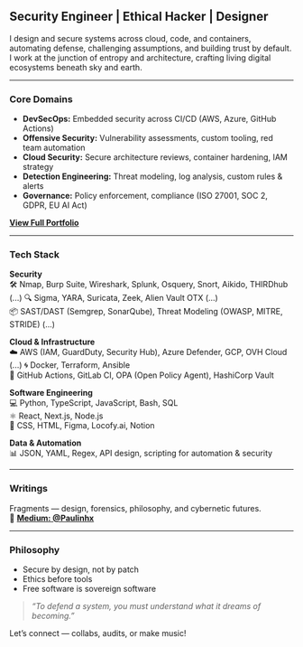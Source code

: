 ## Security Engineer | Ethical Hacker | Designer

I design and secure systems across cloud, code, and containers, automating defense, challenging assumptions, and building trust by default. I work at the junction of entropy and architecture, crafting living digital ecosystems beneath sky and earth.
  

---

### Core Domains

- **DevSecOps:** Embedded security across CI/CD (AWS, Azure, GitHub Actions)  
- **Offensive Security:** Vulnerability assessments, custom tooling, red team automation  
- **Cloud Security:** Secure architecture reviews, container hardening, IAM strategy  
- **Detection Engineering:** Threat modeling, log analysis, custom rules & alerts  
- **Governance:** Policy enforcement, compliance (ISO 27001, SOC 2, GDPR, EU AI Act)

 [**View Full Portfolio**](https://gigantic-television-7bb.notion.site/Portfolio-1192d1dfab5680388422dac459a44b2d)

---

### Tech Stack

**Security**  
🛠️ Nmap, Burp Suite, Wireshark, Splunk, Osquery, Snort, Aikido, THIRDhub (...)
🔍 Sigma, YARA, Suricata, Zeek, Alien Vault OTX (...)  
📦 SAST/DAST (Semgrep, SonarQube), Threat Modeling (OWASP, MITRE, STRIDE) (...)

**Cloud & Infrastructure**  
☁️ AWS (IAM, GuardDuty, Security Hub), Azure Defender, GCP, OVH Cloud (...)
🌀 Docker, Terraform, Ansible  
🔁 GitHub Actions, GitLab CI, OPA (Open Policy Agent), HashiCorp Vault

**Software Engineering**  
💻 Python, TypeScript, JavaScript, Bash, SQL  
⚛️ React, Next.js, Node.js  
🎨 CSS, HTML, Figma, Locofy.ai, Notion

**Data & Automation**  
📊 JSON, YAML, Regex, API design, scripting for automation & security

---

### Writings 

Fragments — design, forensics, philosophy, and cybernetic futures.  
📖 [**Medium: @Paulinhx**](https://medium.com/@Paulinhx)

---

### Philosophy

- Secure by design, not by patch  
- Ethics before tools  
- Free software is sovereign software  

> *“To defend a system, you must understand what it dreams of becoming.”*

Let’s connect — collabs, audits, or make music!



